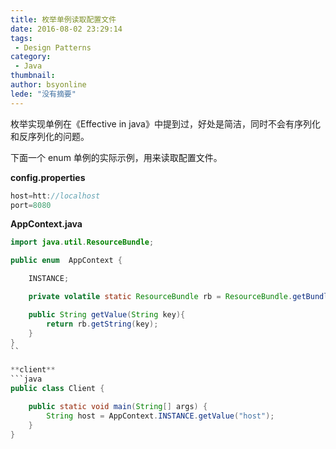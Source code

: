 ```yaml
---
title: 枚举单例读取配置文件
date: 2016-08-02 23:29:14
tags:
 - Design Patterns
category: 
 - Java
thumbnail: 
author: bsyonline
lede: "没有摘要"
---
```


枚举实现单例在《Effective in java》中提到过，好处是简洁，同时不会有序列化和反序列化的问题。
<!--more-->
下面一个 enum 单例的实际示例，用来读取配置文件。

**config.properties**
```java
host=htt://localhost
port=8080
```

**AppContext.java**
```java
import java.util.ResourceBundle;

public enum  AppContext {

    INSTANCE;

    private volatile static ResourceBundle rb = ResourceBundle.getBundle("config");

    public String getValue(String key){
        return rb.getString(key);
    }
}
``

**client**
​```java
public class Client {

    public static void main(String[] args) {
        String host = AppContext.INSTANCE.getValue("host");
    }
}
```
